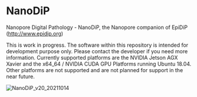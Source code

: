 # NanoDiP
Nanopore Digital Pathology - NanoDiP, the Nanopore companion of EpiDiP (http://www.epidip.org)


This is work in progress. The software within this repository is intended for development purpose only. Please contact the developer if you need more information. Currently supported platforms are the NVIDIA Jetson AGX Xavier and the x64_64 / NVIDIA CUDA GPU Platforms running Ubuntu 18.04. Other platforms are not supported and are not planned for support in the near future.

![NanoDiP_v20_20211014](https://user-images.githubusercontent.com/59837805/137954721-ff179777-ac40-4e14-898f-c23ffea3d8a5.gif)
